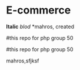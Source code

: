 # E-commerce
**Italic**
*blod*
*mahros, created

#this repo for php group 50



#this repo for php group 50



mahros,sfjksf

